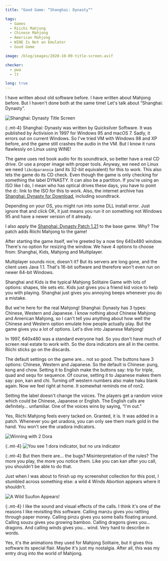 ```yaml
---
title: "Good Game: “Shanghai: Dynasty”"

tags:
  - Games
  - Riichi Mahjong
  - Chinese Mahjong
  - American Mahjong
  - WINE Is Not an Emulator
  - Good Game

image: /blog/images/2020-10-09-title-screen.avif

checker:
  - pwa
  - lt

long: true
---
```

I have written about old software before.
I have written about Mahjong before.
But I haven't done both at the same time!
Let's talk about “Shanghai: Dynasty”.
<!--more-->

<picture>
  <source srcset="{{ '/blog/images/2020-10-09-title-screen.avif' | prepend: site.static_url | absolute_url }}" type="image/avif">
  <source srcset="{{ '/blog/images/2020-10-09-title-screen.webp' | prepend: site.static_url | absolute_url }}" type="image/webp">
  <img loading="lazy" src="{{ '/blog/images/2020-10-09-title-screen.jpg' | prepend: site.static_url | absolute_url }}" alt="Shanghai: Dynasty Title Screen">
</picture>

{:.mt-4}
Shanghai: Dynasty was written by Quicksilver Software.
It was published by Activision in 1997 for Windows 95 and macOS 7.
Sadly, it errors out on current Windows.
So I've tried VM with Windows 98 and XP before, and the game still crashes the audio in the VM.
But I know it runs flawlessly on Linux using WINE!

The game uses red book audio for its soundtrack, so better have a real CD drive.
Or use a proper image with proper tools.
Anyway, we need on Linux we need `libcdparanoia` (and its 32-bit equivalent) for this to work.
This also lets the game do its CD check.
Even though the game is only checking for something the label DYNASTY.
It can also be a partition.
If you're using an ISO like I do, I mean who has optical drives these days, you have to point the d:: link to the ISO for this to work.
Also, the internet archive has [Shanghai: Dynasty for Download](https://archive.org/details/shanghai-dynasty), including soundtrack.

Depending on your OS, you might run into some DLL install error.
Just ignore that and click OK, it just means you run it on something not Windows 95 and have a newer version of it already.

I also apply the [Shanghai: Dynasty Patch 1.21](https://www.patches-scrolls.de/patch/3667/7/30672) to the base game.
Why? The patch adds Riichi Mahjong to the game!

After starting the game itself, we're greeted by a now tiny 640x480 window.
There's no option for resizing the window.
We have 4 options to choose from: Shanghai, Kids, Mahjong and Multiplayer.

Multiplayer sounds nice, doesn't it?
But its servers are long gone, and the client uses Java 1.1.
That's 16-bit software and therefore won't even run on newer 64-bit Windows.

Shanghai and Kids is the typical Mahjong Solitaire Game with lots of options: shapes, tile sets etc.
Kids just gives you a friend kid voice to help you with playing.
Shanghai just gives you annoying beeps whenever you do a mistake.

But we're here for the real Mahjong! Shanghai: Dynasty has 3 types: Chinese, Western and Japanese.
I know nothing about Chinese Mahjong and American Mahjong, so I can't tell you anything about how well the Chinese and Western option emulate how people actually play.
But the game gives you a lot of options.
Let's dive into Japanese Mahjong!

In 1997, 640x480 was a standard everyone had. So you don't have much of screen real estate to work with.
So the dora indicators are all in the centre.
Riichi sticks go on the discards.

The default settings on the game are… not so good.
The buttons have 3 options: Chinese, Western and Japanese.
So the default is Chinese: pung, kong and chow.
Setting it to English make the buttons say: trip for triple, quad and sequ for sequence.
Of course, setting it to Japanese makes them say: pon, kan and chi.
Turning off western numbers also make haku blank again.
Now we feel right at home. It somewhat reminds me of ron2.

Setting the label doesn't change the voices.
The players get a random voice which could be Chinese, Japanese or English.
The English calls are definitely… unfamiliar.
One of the voices wins by saying, “I'm out.”

Yes, Riichi Mahjong feels every tacked on. Granted, it is. It was added in a patch.
Whenever you get uradora, you can only see them mark gold in the hand.
You won't see the uradora indicators.

<picture>
  <source srcset="{{ '/blog/images/2020-10-09-whats-my-ura-1.avif' | prepend: site.static_url | absolute_url }}" type="image/avif">
  <source srcset="{{ '/blog/images/2020-10-09-whats-my-ura-1.webp' | prepend: site.static_url | absolute_url }}" type="image/webp">
  <img loading="lazy" src="{{ '/blog/images/2020-10-09-whats-my-ura-1.jpg' | prepend: site.static_url | absolute_url }}" alt="Winning with 2 Dora">
</picture>

{:.mt-4}
<picture>
  <source srcset="{{ '/blog/images/2020-10-09-whats-my-ura-2.avif' | prepend: site.static_url | absolute_url }}" type="image/avif">
  <source srcset="{{ '/blog/images/2020-10-09-whats-my-ura-2.webp' | prepend: site.static_url | absolute_url }}" type="image/webp">
  <img loading="lazy" src="{{ '/blog/images/2020-10-09-whats-my-ura-2.jpg' | prepend: site.static_url | absolute_url }}" alt="You see 1 dora indicator, but no ura indicator">
</picture>

{:.mt-4}
But then there are… the bugs? Misinterpretation of the rules?
The more you play, the more you notice them.
Like you can kan after you call, you shouldn't be able to do that.

Just when I was about to finish up my screenshot collection for this post, I stumbled across something else: a wild 4 Winds Abortion appears where it shouldn't.

<picture>
  <source srcset="{{ '/blog/images/2020-10-09-a-wild-suufon-appears.avif' | prepend: site.static_url | absolute_url }}" type="image/avif">
  <source srcset="{{ '/blog/images/2020-10-09-a-wild-suufon-appears.webp' | prepend: site.static_url | absolute_url }}" type="image/webp">
  <img loading="lazy" src="{{ '/blog/images/2020-10-09-a-wild-suufon-appears.jpg' | prepend: site.static_url | absolute_url }}" alt="A Wild Suufon Appears!">
</picture>

{:.mt-4}
I like the sound and visual effects of the calls.
I think it's one of the reasons I like revisiting this software.
Calling manzu gives you rattling through paper money.
Calling pinzu gives you some balls floating around.
Calling souzu gives you growing bamboo.
Calling dragons gives you… dragons.
And calling winds gives you… wind.
Very hard to describe in words.

Yes, it's the animations they used for Mahjong Solitaire, but it gives this software its special flair.
Maybe it's just my nostalgia.
After all, this was my entry drug into the world of Mahjong.
